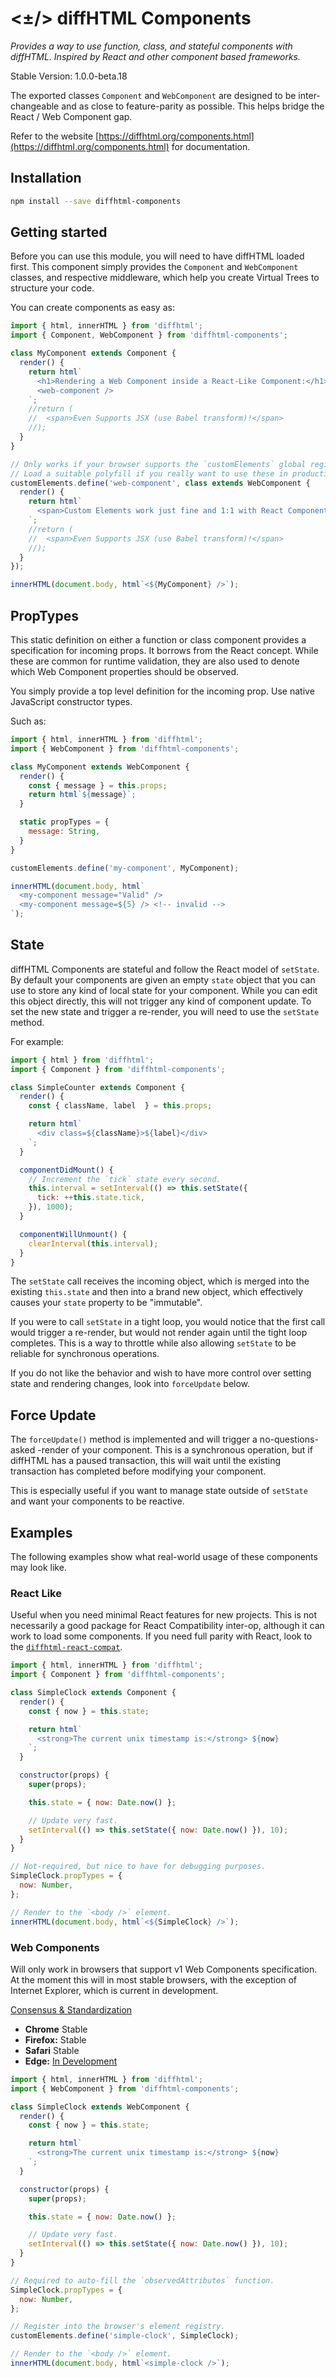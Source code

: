 # <±/> diffHTML Components

*Provides a way to use function, class, and stateful components with diffHTML.
Inspired by React and other component based frameworks.*

Stable Version: 1.0.0-beta.18

The exported classes `Component` and `WebComponent` are designed to be
inter-changeable and as close to feature-parity as possible. This helps bridge
the React / Web Component gap.

Refer to the website [https://diffhtml.org/components.html](https://diffhtml.org/components.html) for documentation.

## Installation

``` sh
npm install --save diffhtml-components
```

## Getting started

Before you can use this module, you will need to have diffHTML loaded first.
This component simply provides the `Component` and `WebComponent` classes, and
respective middleware, which help you create Virtual Trees to structure your
code.

You can create components as easy as:

``` js
import { html, innerHTML } from 'diffhtml';
import { Component, WebComponent } from 'diffhtml-components';

class MyComponent extends Component {
  render() {
    return html`
      <h1>Rendering a Web Component inside a React-Like Component:</h1>
      <web-component />
    `;
    //return (
    //  <span>Even Supports JSX (use Babel transform)!</span>
    //);
  }
}

// Only works if your browser supports the `customElements` global registry.
// Load a suitable polyfill if you really want to use these in production.
customElements.define('web-component', class extends WebComponent {
  render() {
    return html`
      <span>Custom Elements work just fine and 1:1 with React Components</span>
    `;
    //return (
    //  <span>Even Supports JSX (use Babel transform)!</span>
    //);
  }
});

innerHTML(document.body, html`<${MyComponent} />`);
```

## PropTypes

This static definition on either a function or class component provides a
specification for incoming props. It borrows from the React concept. While
these are common for runtime validation, they are also used to denote which
Web Component properties should be observed.

You simply provide a top level definition for the incoming prop. Use native
JavaScript constructor types.

Such as:

```js
import { html, innerHTML } from 'diffhtml';
import { WebComponent } from 'diffhtml-components';

class MyComponent extends WebComponent {
  render() {
    const { message } = this.props;
    return html`${message}`;
  }

  static propTypes = {
    message: String,
  }
}

customElements.define('my-component', MyComponent);

innerHTML(document.body, html`
  <my-component message="Valid" />
  <my-component message=${5} /> <!-- invalid -->
`);
```

## State

diffHTML Components are stateful and follow the React model of `setState`. By
default your components are given an empty `state` object that you can use to
store any kind of local state for your component. While you can edit this
object directly, this will not trigger any kind of component update. To set
the new state and trigger a re-render, you will need to use the `setState`
method.

For example:

``` js
import { html } from 'diffhtml';
import { Component } from 'diffhtml-components';

class SimpleCounter extends Component {
  render() {
    const { className, label  } = this.props;

    return html`
      <div class=${className}>${label}</div>
    `;
  }

  componentDidMount() {
    // Increment the `tick` state every second.
    this.interval = setInterval(() => this.setState({
      tick: ++this.state.tick,
    }), 1000);
  }

  componentWillUnmount() {
    clearInterval(this.interval);
  }
}
```

The `setState` call receives the incoming object, which is merged into the
existing `this.state` and then into a brand new object, which effectively
causes your `state` property to be "immutable".

If you were to call `setState` in a tight loop, you would notice that the first
call would trigger a re-render, but would not render again until the tight
loop completes. This is a way to throttle while also allowing `setState` to be
reliable for synchronous operations.

If you do not like the behavior and wish to have more control over setting
state and rendering changes, look into `forceUpdate` below.

## Force Update

The `forceUpdate()` method is implemented and will trigger a no-questions-asked
-render of your component. This is a synchronous operation, but if diffHTML
has a paused transaction, this will wait until the existing transaction has
completed before modifying your component.

This is especially useful if you want to manage state outside of `setState` and
want your components to be reactive.

## Examples

The following examples show what real-world usage of these components may look
like.

### React Like

Useful when you need minimal React features for new projects. This is not
necessarily a good package for React Compatibility inter-op, although it can
work to load some components. If you need full parity with React, look to the
[`diffhtml-react-compat`](../packages/diffhtml-react-compat).

``` js
import { html, innerHTML } from 'diffhtml';
import { Component } from 'diffhtml-components';

class SimpleClock extends Component {
  render() {
    const { now } = this.state;

    return html`
      <strong>The current unix timestamp is:</strong> ${now}
    `;
  }

  constructor(props) {
    super(props);

    this.state = { now: Date.now() };

    // Update very fast.
    setInterval(() => this.setState({ now: Date.now() }), 10);
  }
}

// Not-required, but nice to have for debugging purposes.
SimpleClock.propTypes = {
  now: Number,
};

// Render to the `<body />` element.
innerHTML(document.body, html`<${SimpleClock} />`);
```

### Web Components

Will only work in browsers that support v1 Web Components specification. At the
moment this will in most stable browsers, with the exception of Internet
Explorer, which is current in development.

[Consensus & Standardization](https://www.chromestatus.com/feature/4696261944934400)

- **Chrome** Stable
- **Firefox:** Stable
- **Safari** Stable
- **Edge:** [In Development](https://developer.microsoft.com/en-us/microsoft-edge/platform/status/customelements/)

``` js
import { html, innerHTML } from 'diffhtml';
import { WebComponent } from 'diffhtml-components';

class SimpleClock extends WebComponent {
  render() {
    const { now } = this.state;

    return html`
      <strong>The current unix timestamp is:</strong> ${now}
    `;
  }

  constructor(props) {
    super(props);

    this.state = { now: Date.now() };

    // Update very fast.
    setInterval(() => this.setState({ now: Date.now() }), 10);
  }
}

// Required to auto-fill the `observedAttributes` function.
SimpleClock.propTypes = {
  now: Number,
};

// Register into the browser's element registry.
customElements.define('simple-clock', SimpleClock);

// Render to the `<body />` element.
innerHTML(document.body, html`<simple-clock />`);
```
